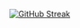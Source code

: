 [![GitHub Streak](https://streak-stats.demolab.com/?user=TuanAnhNQ333)](https://git.io/streak-stats)

<!---
TuanAnhNQ333/TuanAnhNQ333 is a ✨ special ✨ repository because its `README.md` (this file) appears on your GitHub profile.
You can click the Preview link to take a look at your changes.
--->
